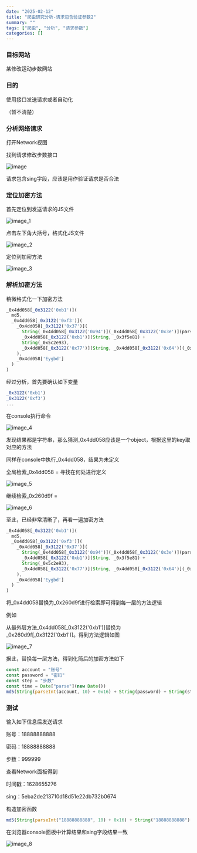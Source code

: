 ```yaml
---
date: "2025-02-12"
title: "爬虫研究分析-请求包含验证参数2"
summary: ""
tags: ["爬虫", "分析", "请求参数"]
categories: []
---
```



### 目标网站

某修改运动步数网站

### 目的

使用接口发送请求或者自动化

（暂不清楚）

### 分析网络请求

打开Network视图

找到请求修改步数接口

![image](https://user-images.githubusercontent.com/20694755/128969899-5ba76d40-301d-45c4-89dc-d507dc5200a2.png)

请求包含sing字段，应该是用作验证请求是否合法

### 定位加密方法

首先定位到发送请求的JS文件

![image_1](https://user-images.githubusercontent.com/20694755/128969912-d873b211-89bc-48e2-81a7-94f1f5612db7.png)

点击左下角大括号，格式化JS文件

![image_2](https://user-images.githubusercontent.com/20694755/128969920-b835a79d-8e93-40da-a3d6-dad1e14245cb.png)

定位到加密方法

![image_3](https://user-images.githubusercontent.com/20694755/128969925-fb002508-b193-4bab-872c-a1535a2e7882.png)

### 解析加密方法

稍微格式化一下加密方法

```JavaScript
_0x4dd058[_0x3122('0xb1')](
  md5,
  _0x4dd058[_0x3122('0xf3')](
    _0x4dd058[_0x3122('0x37')](
      String(_0x4dd058[_0x3122('0x94')](_0x4dd058[_0x3122('0x3e')](parseInt, _0x136350, '10'), 0x16)) +
      _0x4dd058[_0x3122('0xb1')](String, _0x3f5e81) +
      String(_0x5c2e93),
      _0x4dd058[_0x3122('0x77')](String, _0x4dd058[_0x3122('0x64')](_0x5ea5ce, 0x3e8))
    ),
    _0x4dd058['Eygbd']
  )
)
```

经过分析，首先要确认如下变量

```JavaScript
_0x3122('0xb1')
_0x3122('0xf3')
...
```

在console执行命令

![image_4](https://user-images.githubusercontent.com/20694755/128969937-0ca83157-64fa-4dc1-a207-fb4852a3efad.png)

发现结果都是字符串，那么猜测_0x4dd058应该是一个object，根据这里的key取对应的方法

同样在console中执行_0x4dd058，结果为未定义

全局检索_0x4dd058 = 寻找在何处进行定义

![image_5](https://user-images.githubusercontent.com/20694755/128969945-8219a3b8-75b0-4f68-9ffd-0245c6c14b07.png)

继续检索_0x260d9f = 

![image_6](https://user-images.githubusercontent.com/20694755/128969956-6f4d5177-a2de-4b42-8ef7-5fe4d35e4c98.png)

至此，已经非常清晰了，再看一遍加密方法

```JavaScript
_0x4dd058[_0x3122('0xb1')](
  md5,
  _0x4dd058[_0x3122('0xf3')](
    _0x4dd058[_0x3122('0x37')](
      String(_0x4dd058[_0x3122('0x94')](_0x4dd058[_0x3122('0x3e')](parseInt, _0x136350, '10'), 0x16)) +
      _0x4dd058[_0x3122('0xb1')](String, _0x3f5e81) +
      String(_0x5c2e93),
      _0x4dd058[_0x3122('0x77')](String, _0x4dd058[_0x3122('0x64')](_0x5ea5ce, 0x3e8))
    ),
    _0x4dd058['Eygbd']
  )
)
```

将_0x4dd058替换为_0x260d9f进行检索即可得到每一层的方法逻辑

例如

从最外层方法_0x4dd058[_0x3122('0xb1')]替换为_0x260d9f[_0x3122('0xb1')]。得到方法逻辑如图

![image_7](https://user-images.githubusercontent.com/20694755/128969962-38d99c5e-5a53-45ac-bf68-31e92b305d50.png)

据此，替换每一层方法，得到化简后的加密方法如下

```JavaScript
const account = "账号"
const password = "密码"
const step = "步数"
const time = Date["parse"](new Date())
md5(String(parseInt(account, 10) + 0x16) + String(password) + String(step) + String(time / 0x3e8) + "422")
```

### 测试

输入如下信息后发送请求

账号：18888888888

密码：18888888888

步数：999999

查看Network面板得到

时间戳：1628655276

sing：5eba2de213710d18d51e22db732b0674

构造加密函数

```JavaScript
md5(String(parseInt("18888888888", 10) + 0x16) + String("18888888888") + String("999999") + String(1628655276000 / 0x3e8) + "422")
```

在浏览器console面板中计算结果和sing字段结果一致

![image_8](https://user-images.githubusercontent.com/20694755/128969970-b05a1b41-b1a0-4cca-a514-fcbc62ea473a.png)


